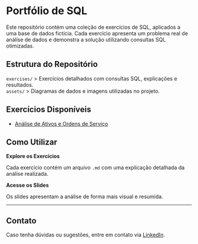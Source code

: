 # Portfólio de SQL
Este repositório contém uma coleção de exercícios de SQL, aplicados a uma base de dados fictícia. Cada exercício apresenta um problema real de análise de dados e demonstra a solução utilizando consultas SQL otimizadas.

## Estrutura do Repositório
`exercises/` > Exercícios detalhados com consultas SQL, explicações e resultados.  
`assets/` > Diagramas de dados e imagens utilizadas no projeto.

## Exercícios Disponíveis
- [Análise de Ativos e Ordens de Serviço](exercises/exercise_03/exercise_03.md)

## Como Utilizar

**Explore os Exercícios**

Cada exercício contém um arquivo `.md` com uma explicação detalhada da análise realizada.

**Acesse os Slides**

Os slides apresentam a análise de forma mais visual e resumida.

---
## Contato
Caso tenha dúvidas ou sugestões, entre em contato via [LinkedIn](https://www.linkedin.com/in/fabiobfarias/).
